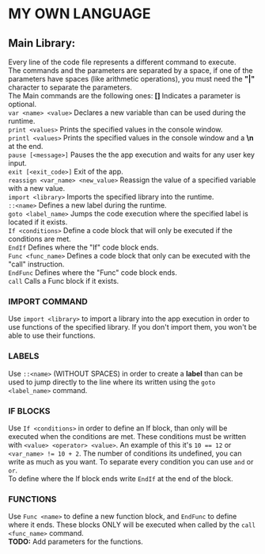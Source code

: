 # MY OWN LANGUAGE

## Main Library:
Every line of the code file represents a different command to execute.\
The commands and the parameters are separated by a space, if one of the parameters have spaces (like arithmetic operations), you must need the **"|"** character to separate the parameters.\
The Main commands are the following ones: **[]** Indicates a parameter is optional.\
`var <name> <value>` Declares a new variable than can be used during the runtime.\
`print <values>` Prints the specified values in the console window.\
`printl <values>` Prints the specified values in the console window and a **\n** at the end.\
`pause [<message>]` Pauses the the app execution and waits for any user key input.\
`exit [<exit_code>]` Exit of the app.\
`reassign <var_name> <new_value>` Reassign the value of a specified variable with a new value.\
`import <library>` Imports the specified library into the runtime.\
`::<name>` Defines a new label during the runtime.\
`goto <label_name>` Jumps the code execution where the specified label is located if it exists.\
`If <conditions>` Define a code block that will only be executed if the conditions are met.\
`EndIf` Defines where the "If" code block ends.\
`Func <func_name>` Defines a code block that only can be executed with the "call" instruction.\
`EndFunc` Defines where the "Func" code block ends.\
`call` Calls a Func block if it exists.
### IMPORT COMMAND
Use `import <library>` to import a library into the app execution in order to use functions of the specified library. If you don't import them, you won't be able to use their functions.
### LABELS
Use `::<name>` (WITHOUT SPACES) in order to create a **label** than can be used to jump directly to the line where its written using the `goto <label_name>` command.
### IF BLOCKS
Use `If <conditions>` in order to define an If block, than only will be executed when the conditions are met. These conditions must be written with `<value> <operator> <value>`. An example of this it's `10 == 12` or `<var_name> != 10 + 2`. The number of conditions its undefined, you can write as much as you want. To separate every condition you can use `and` or `or`.\
To define where the If block ends write `EndIf` at the end of the block.
### FUNCTIONS
Use `Func <name>` to define a new function block, and `EndFunc` to define where it ends. These blocks ONLY will be executed when called by the `call <func_name>` command.\
**TODO:** Add parameters for the functions.
